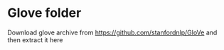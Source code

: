 # Glove folder

Download glove archive from https://github.com/stanfordnlp/GloVe and then extract it here